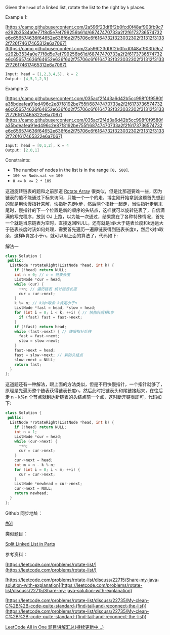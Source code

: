 Given the `head` of a linked list, rotate the list to the right by `k` places.

Example 1:

[https://camo.githubusercontent.com/2a596f23df6f2b0fcd0f48af903fb9c7e292b3534a0e77f8d5e7ef799256b61d/68747470733a2f2f6173736574732e6c656574636f64652e636f6d2f75706c6f6164732f323032302f31312f31332f726f74617465312e6a7067](https://camo.githubusercontent.com/2a596f23df6f2b0fcd0f48af903fb9c7e292b3534a0e77f8d5e7ef799256b61d/68747470733a2f2f6173736574732e6c656574636f64652e636f6d2f75706c6f6164732f323032302f31312f31332f726f74617465312e6a7067)

```cpp
Input: head = [1,2,3,4,5], k = 2
Output: [4,5,1,2,3]
```

Example 2:

[https://camo.githubusercontent.com/035acf2f4d3a6d42b5cc998f0f9580fa35bdeafea91ed496c2e87f8192be755f/68747470733a2f2f6173736574732e6c656574636f64652e636f6d2f75706c6f6164732f323032302f31312f31332f726f617465322e6a7067](https://camo.githubusercontent.com/035acf2f4d3a6d42b5cc998f0f9580fa35bdeafea91ed496c2e87f8192be755f/68747470733a2f2f6173736574732e6c656574636f64652e636f6d2f75706c6f6164732f323032302f31312f31332f726f617465322e6a7067)

```cpp
Input: head = [0,1,2], k = 4
Output: [2,0,1]
```

Constraints:

- The number of nodes in the list is in the range `[0, 500]`.
- `100 <= Node.val <= 100`
- `0 <= k <= 2 * 109`

这道旋转链表的题和之前那道 [Rotate Array](http://www.cnblogs.com/grandyang/p/4298711.html) 很类似，但是比那道要难一些，因为链表的值不能通过下标来访问，只能一个一个的走，博主刚开始拿到这题首先想到的就是用快慢指针来解，快指针先走k步，然后两个指针一起走，当快指针走到末尾时，慢指针的下一个位置是新的顺序的头结点，这样就可以旋转链表了，自信满满的写完程序，放到 OJ 上跑，以为能一次通过，结果跪在了各种特殊情况，首先一个就是当原链表为空时，直接返回NULL，还有就是当k大于链表长度和k远远大于链表长度时该如何处理，需要首先遍历一遍原链表得到链表长度n，然后k对n取余，这样k肯定小于n，就可以用上面的算法了，代码如下:

解法一

```cpp
class Solution {
 public:
  ListNode *rotateRight(ListNode *head, int k) {
    if (!head) return NULL;
    int n = 0; // n = 链表长度
    ListNode *cur = head;
    while (cur) {
      ++n; // 遍历链表 统计链表长度
      cur = cur->next;
    }
    k %= n; // k对n取余 k肯定小于n
    ListNode *fast = head, *slow = head;
    for (int i = 0; i < k; ++i) { // 快指针后移k步
      if (fast) fast = fast->next;
    }
    if (!fast) return head;
    while (fast->next) { // 快慢指针后移
      fast = fast->next;
      slow = slow->next;
    }
    fast->next = head;
    fast = slow->next; // 新的头结点
    slow->next = NULL;
    return fast;
  }
};
```

这道题还有一种解法，跟上面的方法类似，但是不用快慢指针，一个指针就够了，原理是先遍历整个链表获得链表长度n，然后此时把链表头和尾链接起来，在往后走 n - k%n 个节点就到达新链表的头结点前一个点，这时断开链表即可，代码如下:

```cpp
class Solution {
 public:
  ListNode *rotateRight(ListNode *head, int k) {
    if (!head) return NULL;
    int n = 1;
    ListNode *cur = head;
    while (cur->next) {
      ++n;
      cur = cur->next;
    }
    cur->next = head;
    int m = n - k % n;
    for (int i = 0; i < m; ++i) {
      cur = cur->next;
    }
    ListNode *newhead = cur->next;
    cur->next = NULL;
    return newhead;
  }
};
```

Github 同步地址：

[#61](https://github.com/grandyang/leetcode/issues/61)

类似题目：

[Split Linked List in Parts](http://www.cnblogs.com/grandyang/p/7878548.html)

参考资料：

[https://leetcode.com/problems/rotate-list/](https://leetcode.com/problems/rotate-list/)

[https://leetcode.com/problems/rotate-list/discuss/22715/Share-my-java-solution-with-explanation](https://leetcode.com/problems/rotate-list/discuss/22715/Share-my-java-solution-with-explanation)

[](<https://leetcode.com/problems/rotate-list/discuss/22735/My-clean-C%2B%2B-code-quite-standard-(find-tail-and-reconnect-the-list)>)[https://leetcode.com/problems/rotate-list/discuss/22735/My-clean-C%2B%2B-code-quite-standard-(find-tail-and-reconnect-the-list)](<https://leetcode.com/problems/rotate-list/discuss/22735/My-clean-C%2B%2B-code-quite-standard-(find-tail-and-reconnect-the-list)>)

[LeetCode All in One 题目讲解汇总(持续更新中...)](http://www.cnblogs.com/grandyang/p/4606334.html)

